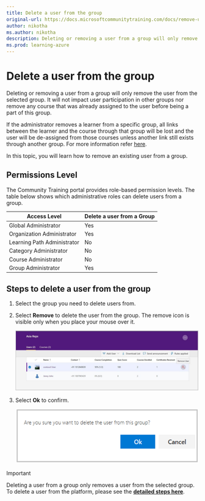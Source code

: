 ```yaml
---
title: Delete a user from the group
original-url: https://docs.microsoftcommunitytraining.com/docs/remove-user-from-group
author: nikotha
ms.author: nikotha
description: Deleting or removing a user from a group will only remove the user from the selected group.
ms.prod: learning-azure
---
```


# Delete a user from the group

Deleting or removing a user from a group will only remove the user from the selected group. It will not impact user participation in other groups nor remove any course that was already assigned to the user before being a part of this group.

If the administrator removes a learner from a specific group, all links between the learner and the course through that group will be lost and the user will be de-assigned from those courses unless another link still exists through another group. For more information refer [here](De-assigning-content-from-user.md).

In this topic, you will learn how to remove an existing user from a group.

## Permissions Level

The Community Training portal provides role-based permission levels. The table below shows which administrative roles can delete users from a group.

| Access Level    | Delete a user from a Group |
| --- | --- |
| Global Administrator | Yes |
| Organization Administrator | Yes |
| Learning Path Administrator | No |
| Category Administrator | No |
| Course Administrator | No |
| Group Administrator | Yes |

## Steps to delete a user from the group

1. Select the group you need to delete users from.

1. Select **Remove** to delete the user from the group. The remove icon is visible only when you place your mouse over it.

    ![RemoveUserfromGrp\(1\)](../../media/RemoveUserfromGrp%281%29.jpg)

1. Select **Ok** to confirm.

    ![Delete user from group](../../media/Delet%20user%20from%20group.png)

> [!IMPORTANT]
> Deleting a user from a group only removes a user from the selected group. To delete a user from the platform, please see the [**detailed steps here**](remove-user-from-the-platform.md).
